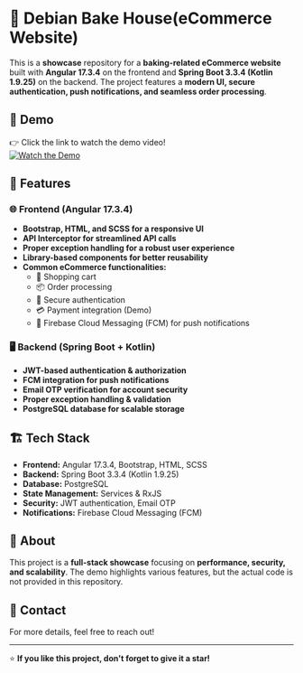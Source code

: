 # 🍰 Debian Bake House(eCommerce Website)  

This is a **showcase** repository for a **baking-related eCommerce website** built with **Angular 17.3.4** on the frontend and **Spring Boot 3.3.4 (Kotlin 1.9.25)** on the backend. The project features a **modern UI, secure authentication, push notifications, and seamless order processing**.  

## 🎥 Demo  
👉 Click the link to watch the demo video!  
[![Watch the Demo](https://img.youtube.com/vi/dS-20MD4yZ0/0.jpg)](https://youtu.be/Eq4bdmV_SoQ)



## 🚀 Features  
### 🌐 Frontend (Angular 17.3.4)  
- **Bootstrap, HTML, and SCSS for a responsive UI**  
- **API Interceptor for streamlined API calls**  
- **Proper exception handling for a robust user experience**  
- **Library-based components for better reusability**  
- **Common eCommerce functionalities:**  
  - 🛒 Shopping cart  
  - 📦 Order processing  
  - 🔐 Secure authentication  
  - 💳 Payment integration (Demo)  
  - 🔔 Firebase Cloud Messaging (FCM) for push notifications  

### 🖥️ Backend (Spring Boot  + Kotlin)  
- **JWT-based authentication & authorization**  
- **FCM integration for push notifications**  
- **Email OTP verification for account security**  
- **Proper exception handling & validation**  
- **PostgreSQL database for scalable storage**  

## 🏗️ Tech Stack  
- **Frontend:** Angular 17.3.4, Bootstrap, HTML, SCSS  
- **Backend:** Spring Boot 3.3.4 (Kotlin 1.9.25)  
- **Database:** PostgreSQL  
- **State Management:** Services & RxJS  
- **Security:** JWT authentication, Email OTP  
- **Notifications:** Firebase Cloud Messaging (FCM)  

## 📌 About  
This project is a **full-stack showcase** focusing on **performance, security, and scalability**. The demo highlights various features, but the actual code is not provided in this repository.  

## 📢 Contact  
For more details, feel free to reach out!  

---

⭐ **If you like this project, don't forget to give it a star!**  
